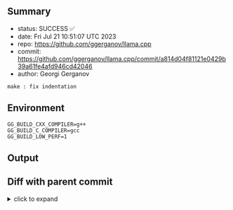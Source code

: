 ## Summary

- status: SUCCESS ✅
- date:   Fri Jul 21 10:51:07 UTC 2023
- repo:   https://github.com/ggerganov/llama.cpp
- commit: https://github.com/ggerganov/llama.cpp/commit/a814d04f81121e0429b39a61fe4afd946cd42046
- author: Georgi Gerganov
```
make : fix indentation
```

## Environment

```
GG_BUILD_CXX_COMPILER=g++
GG_BUILD_C_COMPILER=gcc
GG_BUILD_LOW_PERF=1
```

## Output

## Diff with parent commit

<details><summary>click to expand</summary>

```diff
--- /home/ggml/results/llama.cpp/4c/013bb7385a0e52ce721480c40c45bec5ef103f/ggml-1-arm64-cpu-low-perf/stdall	2023-07-21 10:49:25.010426438 +0000
+++ /home/ggml/results/llama.cpp/a8/14d04f81121e0429b39a61fe4afd946cd42046/ggml-1-arm64-cpu-low-perf/stdall	2023-07-21 10:51:07.002425530 +0000
@@ -1,6 +1,6 @@
 mkdir: cannot create directory ‘/mnt/llama.cpp’: Permission denied
-rm: cannot remove '/home/ggml/results/llama.cpp/4c/013bb7385a0e52ce721480c40c45bec5ef103f/ggml-1-arm64-cpu-low-perf/*.log': No such file or directory
-rm: cannot remove '/home/ggml/results/llama.cpp/4c/013bb7385a0e52ce721480c40c45bec5ef103f/ggml-1-arm64-cpu-low-perf/*.exit': No such file or directory
-rm: cannot remove '/home/ggml/results/llama.cpp/4c/013bb7385a0e52ce721480c40c45bec5ef103f/ggml-1-arm64-cpu-low-perf/*.md': No such file or directory
-0.00user 0.01system 0:00.01elapsed 100%CPU (0avgtext+0avgdata 3336maxresident)k
-0inputs+8outputs (0major+1375minor)pagefaults 0swaps
+rm: cannot remove '/home/ggml/results/llama.cpp/a8/14d04f81121e0429b39a61fe4afd946cd42046/ggml-1-arm64-cpu-low-perf/*.log': No such file or directory
+rm: cannot remove '/home/ggml/results/llama.cpp/a8/14d04f81121e0429b39a61fe4afd946cd42046/ggml-1-arm64-cpu-low-perf/*.exit': No such file or directory
+rm: cannot remove '/home/ggml/results/llama.cpp/a8/14d04f81121e0429b39a61fe4afd946cd42046/ggml-1-arm64-cpu-low-perf/*.md': No such file or directory
+0.00user 0.01system 0:00.01elapsed 100%CPU (0avgtext+0avgdata 3344maxresident)k
+0inputs+8outputs (0major+1368minor)pagefaults 0swaps
```
</details>

